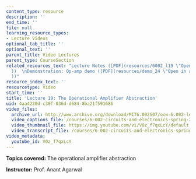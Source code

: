 ```yaml
---
content_type: resource
description: ''
end_time: ''
file: null
learning_resource_types:
- Lecture Videos
optional_tab_title: ''
optional_text: ''
parent_title: Video Lectures
parent_type: CourseSection
related_resources_text: "Lecture Notes ([PDF](resources/6002_l19 \"Open in a new window.\"\
  ))  \nDemonstration: Op-amp demo ([PDF](resources/demo_24 \"Open in a new window.\"\
  ))"
resource_index_text: ''
resourcetype: Video
start_time: ''
title: 'Lecture 19: The Operational Amplifier Abstraction'
uid: 4aa4220d-c30f-836d-d684-8ba21f591686
video_files:
  archive_url: http://www.archive.org/download/MIT6.002S07/ocw-6.002-lec-mit-10250-18nov2003-220k.mp4
  video_captions_file: /courses/6-002-circuits-and-electronics-spring-2007/563075f216b3512e87f162a0e3c68360_V0z_f7qxLcY.vtt
  video_thumbnail_file: https://img.youtube.com/vi/V0z_f7qxLcY/default.jpg
  video_transcript_file: /courses/6-002-circuits-and-electronics-spring-2007/d6b68edd2625696897005ba6717bb7e9_V0z_f7qxLcY.pdf
video_metadata:
  youtube_id: V0z_f7qxLcY
---
```


**Topics covered:** The operational amplifier abstraction

**Instructor:** Prof. Anant Agarwal